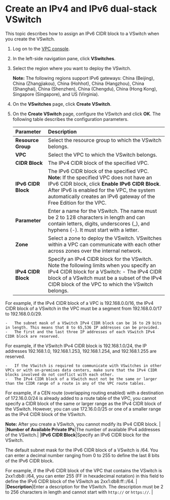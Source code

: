 # Create an IPv4 and IPv6 dual-stack VSwitch

This topic describes how to assign an IPv6 CIDR block to a VSwitch when you create the VSwitch.

1.  Log on to the [VPC console](https://vpcnext.console.aliyun.com/vpc).

2.  In the left-side navigation pane, click **VSwitches**.

3.  Select the region where you want to deploy the VSwitch.

    **Note:** The following regions support IPv6 gateways: China \(Beijing\), China \(Zhangjiakou\), China \(Hohhot\), China \(Hangzhou\), China \(Shanghai\), China \(Shenzhen\), China \(Chengdu\), China \(Hong Kong\), Singapore \(Singapore\), and US \(Virginia\).

4.  On the **VSwitches** page, click **Create VSwitch**.

5.  On the **Create VSwitch** page, configure the VSwitch and click **OK**. The following table describes the configuration parameters.

    |Parameter|Description|
    |:--------|:----------|
    |**Resource Group**|Select the resource group to which the VSwitch belongs.|
    |**VPC**|Select the VPC to which the VSwitch belongs.|
    |**CIDR Block**|The IPv4 CIDR block of the specified VPC.|
    |**IPv6 CIDR Block**|The IPv6 CIDR block of the specified VPC. **Note:** If the specified VPC does not have an IPv6 CIDR block, click **Enable IPv6 CIDR Block**. After IPv6 is enabled for the VPC, the system automatically creates an IPv6 gateway of the Free Edition for the VPC. |
    |**Parameter**|Enter a name for the VSwitch. The name must be 2 to 128 characters in length and can contain letters, digits, underscores \(\_\), and hyphens \(-\). It must start with a letter. |
    |**Zone**|Select a zone to deploy the VSwitch. VSwitches within a VPC can communicate with each other across zones over the internal network.|
    |**IPv4 CIDR Block**|Specify an IPv4 CIDR block for the VSwitch. Note the following limits when you specify an IPv4 CIDR block for a VSwitch:     -   The IPv4 CIDR block of a VSwitch must be a subset of the IPv4 CIDR block of the VPC to which the VSwitch belongs.

For example, if the IPv4 CIDR block of a VPC is 192.168.0.0/16, the IPv4 CIDR block of a VSwitch in the VPC must be a segment from 192.168.0.0/17 to 192.168.0.0/29.

    -   The subnet mask of a VSwitch IPv4 CIDR block can be 16 to 29 bits in length. This means that 8 to 65,536 IP addresses can be provided.
    -   The first and the last three IP addresses of each VSwitch IPv4 CIDR block are reserved.

For example, if the VSwitch IPv4 CIDR block is 192.168.1.0/24, the IP addresses 192.168.1.0, 192.168.1.253, 192.168.1.254, and 192.168.1.255 are reserved.

    -   If the VSwitch is required to communicate with VSwitches in other VPCs or with on-premises data centers, make sure that the IPv4 CIDR blocks involved do not conflict with each other.
    -   The IPv4 CIDR block of a VSwitch must not be the same or larger than the CIDR range of a route in any of the VPC route tables.

For example, if a CEN route \(overlapping routing enabled\) with a destination of 172.16.0.0/24 is already added to a route table of the VPC, you cannot specify a CIDR block of the same or larger range as the IPv4 CIDR block of the VSwitch. However, you can use 172.16.0.0/25 or one of a smaller range as the IPv4 CIDR block of the VSwitch.

**Note:** After you create a VSwitch, you cannot modify its IPv4 CIDR block. |
    |**Number of Available Private IPs**|The number of available IPv4 addresses of the VSwitch.|
    |**IPv6 CIDR Block**|Specify an IPv6 CIDR block for the VSwitch.

The default subnet mask for the IPv6 CIDR block of a VSwitch is /64. You can enter a decimal number ranging from 0 to 255 to define the last 8 bits of the IPv6 CIDR block.

For example, if the IPv6 CIDR block of the VPC that contains the VSwitch is 2xx1:db8::/64, you can enter 255 \(FF in hexadecimal notation\) in this field to define the IPv6 CIDR block of the VSwitch as 2xx1:db8:ff::/64. |
    |**Description**|Enter a description for the VSwitch. The description must be 2 to 256 characters in length and cannot start with `http://` or `https://`. |


